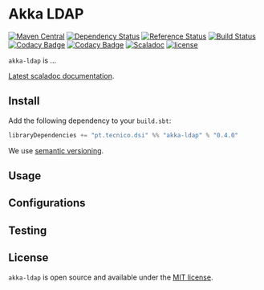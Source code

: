 # Akka LDAP
[![Maven Central](https://maven-badges.herokuapp.com/maven-central/pt.tecnico.dsi/akka-ldap_2.11/badge.svg?maxAge=604800)](https://maven-badges.herokuapp.com/maven-central/pt.tecnico.dsi/akka-ldap_2.11)
[![Dependency Status](https://www.versioneye.com/java/pt.tecnico.dsi:akka-ldap_2.11/badge.svg?style=plastic&maxAge=604800)](https://www.versioneye.com/java/pt.tecnico.dsi:akka-ldap_2.11)
[![Reference Status](https://www.versioneye.com/java/pt.tecnico.dsi:akka-ldap_2.11/reference_badge.svg?style=plastic&maxAge=604800)](https://www.versioneye.com/java/pt.tecnico.dsi:akka-ldap_2.11/references)
[![Build Status](https://travis-ci.org/ist-dsi/akka-ldap.svg?branch=master&style=plastic&maxAge=604800)](https://travis-ci.org/ist-dsi/akka-ldap)
[![Codacy Badge](https://api.codacy.com/project/badge/Grade/a45627dd46e5471db544e3b21b39489e)](https://www.codacy.com/app/IST-DSI/akka-ldap)
[![Codacy Badge](https://api.codacy.com/project/badge/Coverage/a45627dd46e5471db544e3b21b39489e)](https://www.codacy.com/app/IST-DSI/akka-ldap)
[![Scaladoc](http://javadoc-badge.appspot.com/pt.tecnico.dsi/akka-ldap_2.11.svg?label=scaladoc&style=plastic&maxAge=604800)](https://ist-dsi.github.io/ldap/latest/api/#pt.tecnico.dsi.ldap.Ldap)
[![license](http://img.shields.io/:license-MIT-blue.svg)](LICENSE)

`akka-ldap` is ...

[Latest scaladoc documentation](http://ist-dsi.github.io/akka-ldap/latest/api/).

## Install
Add the following dependency to your `build.sbt`:
```sbt
libraryDependencies += "pt.tecnico.dsi" %% "akka-ldap" % "0.4.0"
```
We use [semantic versioning](http://semver.org).

## Usage

## Configurations

## Testing

## License
`akka-ldap` is open source and available under the [MIT license](LICENSE).
